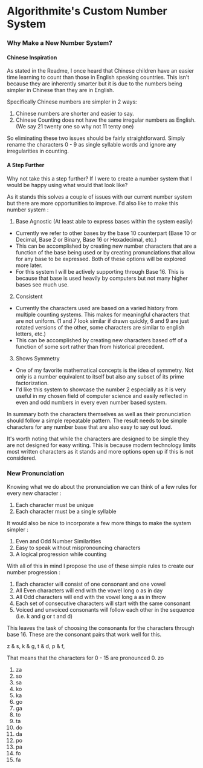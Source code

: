 # Algorithmite's Custom Number System

### Why Make a New Number System?

#### Chinese Inspiration

As stated in the Readme, I once heard that Chinese children have an easier time learning to count than those in English speaking countries. This isn't because they are inherently smarter but it is due to the numbers being simpler in Chinese than they are in English.

Specifically Chinese numbers are simpler in 2 ways:
1. Chinese numbers are shorter and easier to say.
2. Chinese Counting does not have the same irregular numbers as English. (We say 21 twenty one so why not 11 tenty one)

So eliminating these two issues should be fairly straightforward. Simply rename the characters 0 - 9 as single syllable words and ignore any irregularities in counting.

#### A Step Further

Why not take this a step further? If I were to create a number system that I would be happy using what would that look like?

As it stands this solves a couple of issues with our current number system but there are more opportunities to improve. I'd also like to make this number system :
1. Base Agnostic (At least able to express bases within the system easily)
  * Currently we refer to other bases by the base 10 counterpart (Base 10 or Decimal, Base 2 or Binary, Base 16 or Hexadecimal, etc.)
  * This can be accomplished by creating new number characters that are a function of the base being used or by creating pronunciations that allow for any base to be expressed. Both of these options will be explored more later.
  * For this system I will be actively supporting through Base 16. This is because that base is used heavily by computers but not many higher bases see much use.
2. Consistent
  * Currently the characters used are based on a varied history from multiple counting systems. This makes for meaningful characters that are not uniform. (1 and 7 look similar if drawn quickly, 6 and 9 are just rotated versions of the other, some characters are similar to english letters, etc.)
  * This can be accomplished by creating new characters based off of a function of some sort rather than from historical precedent.
3. Shows Symmetry
  * One of my favorite mathematical concepts is the idea of symmetry. Not only is a number equivalent to itself but also any subset of its prime factorization.
  * I'd like this system to showcase the number 2 especially as it is very useful in my chosen field of computer science and easily reflected in even and odd numbers in every even number based system.

In summary both the characters themselves as well as their pronunciation should follow a simple repeatable pattern. The result needs to be simple characters for any number base that are also easy to say out loud.

It's worth noting that while the characters are designed to be simple they are not designed for easy writing. This is because modern technology limits most written characters as it stands and more options open up if this is not considered.

### New Pronunciation

Knowing what we do about the pronunciation we can think of a few rules for every new character :
1. Each character must be unique
2. Each character must be a single syllable

It would also be nice to incorporate a few more things to make the system simpler :
1. Even and Odd Number Similarities
2. Easy to speak without mispronouncing characters
3. A logical progression while counting

With all of this in mind I propose the use of these simple rules to create our number progression :
1. Each character will consist of one consonant and one vowel
2. All Even characters will end with the vowel long o as in day
3. All Odd characters will end with the vowel long a as in throw
4. Each set of consecutive characters will start with the same consonant
5. Voiced and unvoiced consonants will follow each other in the sequence (i.e. k and g or t and d)

This leaves the task of choosing the consonants for the characters through base 16. These are the consonant pairs that work well for this.

z & s, k & g, t & d, p & f, 

That means that the characters for 0 - 15 are pronounced
0. zo
1. za
2. so
3. sa
4. ko
5. ka
6. go
7. ga
8. to
9. ta
10. do
11. da
12. po
13. pa
14. fo
15. fa

